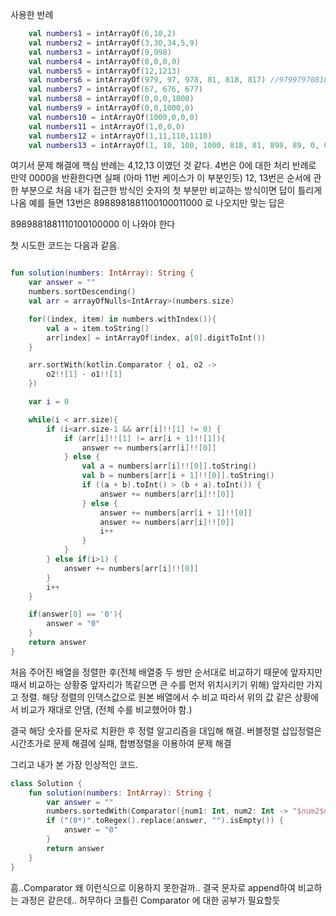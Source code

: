 사용한 반례
```kotlin
    val numbers1 = intArrayOf(6,10,2)
    val numbers2 = intArrayOf(3,30,34,5,9)
    val numbers3 = intArrayOf(9,998)
    val numbers4 = intArrayOf(0,0,0,0)
    val numbers5 = intArrayOf(12,1213)
    val numbers6 = intArrayOf(979, 97, 978, 81, 818, 817) //9799797881881817
    val numbers7 = intArrayOf(67, 676, 677)
    val numbers8 = intArrayOf(0,0,0,1000)
    val numbers9 = intArrayOf(0,0,1000,0)
    val numbers10 = intArrayOf(1000,0,0,0)
    val numbers11 = intArrayOf(1,0,0,0)
    val numbers12 = intArrayOf(1,11,110,1110)
    val numbers13 = intArrayOf(1, 10, 100, 1000, 818, 81, 898, 89, 0, 0)
```
여기서 문제 해결에 핵심 반례는 4,12,13 이였던 것 같다.
4번은 0에 대한 처리 반례로 만약 0000을 반환한다면 실패 (아마 11번 케이스가 이 부분인듯)
12, 13번은 순서에 관한 부분으로 처음 내가 접근한 방식인 숫자의 첫 부분만 비교하는 방식이면 답이 틀리게 나옴
예를 들면 13번은 
8988981881100100011000 로 나오지만  맞는 답은

8989881881110100100000 이 나와야 한다 

첫 시도한 코드는 다음과 같음.
```kotlin

fun solution(numbers: IntArray): String {
    var answer = ""
    numbers.sortDescending()
    val arr = arrayOfNulls<IntArray>(numbers.size)

    for((index, item) in numbers.withIndex()){
        val a = item.toString()
        arr[index] = intArrayOf(index, a[0].digitToInt())
    }

    arr.sortWith(kotlin.Comparator { o1, o2 ->
        o2!![1] - o1!![1]
    })

    var i = 0

    while(i < arr.size){
        if (i<arr.size-1 && arr[i]!![1] != 0) {
            if (arr[i]!![1] != arr[i + 1]!![1]){
                answer += numbers[arr[i]!![0]]
            } else {
                val a = numbers[arr[i]!![0]].toString()
                val b = numbers[arr[i + 1]!![0]].toString()
                if ((a + b).toInt() > (b + a).toInt()) {
                    answer += numbers[arr[i]!![0]]
                } else {
                    answer += numbers[arr[i + 1]!![0]]
                    answer += numbers[arr[i]!![0]]
                    i++
                }
            }
        } else if(i>1) {
            answer += numbers[arr[i]!![0]]
        }
        i++
    }

    if(answer[0] == '0'){
        answer = "0"
    }
    return answer
}

```

처음 주어진 배열을 정렬한 후(전체 배열중 두 쌍만 순서대로 비교하기 때문에 앞자지만 때서 비교하는 상황중 앞자리가 똑같으면 큰 수를 먼저 위치시키기 위해)
앞자리만 가지고 정렬. 해당 정렬의 인댁스값으로 원본 배열에서 수 비교
따라서 위의 값 같은 상황에서 비교가 재대로 안댐, (전체 수를 비교했어야 함.)

결국 해당 숫자를 문자로 치환한 후 정렬 알고리즘을 대입해 해결.
버블정렬 삽입정렬은 시간초가로 문제 해결에 실패, 합병정렬을 이용하여 문제 해결

그리고 내가 본 가장 인상적인 코드.


```kotlin
class Solution {
    fun solution(numbers: IntArray): String {
        var answer = ""        
        numbers.sortedWith(Comparator({num1: Int, num2: Int -> "$num2$num1".compareTo("$num1$num2")})).forEach { answer += it }
        if ("(0*)".toRegex().replace(answer, "").isEmpty()) {
            answer = "0"
        }
        return answer
    }
}
```

흠..Comparator 왜 이런식으로 이용하지 못한걸까..
결국 문자로 append하여 비교하는 과정은 같은데..
허무하다 코틀린 Comparator 에 대한 공부가 필요할듯
